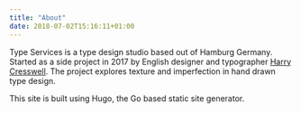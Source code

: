 ```yaml
---
title: "About"
date: 2018-07-02T15:16:11+01:00
---
```


Type Services is a type design studio based out of Hamburg Germany. Started as a side project in 2017 by English designer and typographer [Harry Cresswell](https://harrycresswell.com/). The project explores texture and imperfection in hand drawn type design.

This site is built using Hugo, the Go based static site generator.
